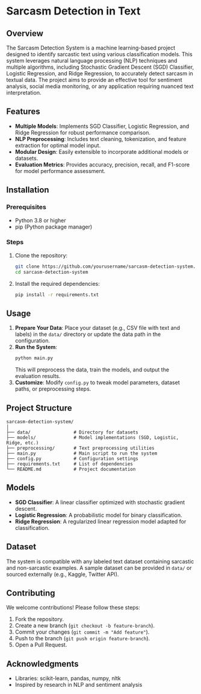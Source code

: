 # Sarcasm Detection in Text

## Overview
The Sarcasm Detection System is a machine learning-based project designed to identify sarcastic text using various classification models. This system leverages natural language processing (NLP) techniques and multiple algorithms, including Stochastic Gradient Descent (SGD) Classifier, Logistic Regression, and Ridge Regression, to accurately detect sarcasm in textual data. The project aims to provide an effective tool for sentiment analysis, social media monitoring, or any application requiring nuanced text interpretation.

## Features
- **Multiple Models**: Implements SGD Classifier, Logistic Regression, and Ridge Regression for robust performance comparison.
- **NLP Preprocessing**: Includes text cleaning, tokenization, and feature extraction for optimal model input.
- **Modular Design**: Easily extensible to incorporate additional models or datasets.
- **Evaluation Metrics**: Provides accuracy, precision, recall, and F1-score for model performance assessment.

## Installation

### Prerequisites
- Python 3.8 or higher
- pip (Python package manager)

### Steps
1. Clone the repository:
   ```bash
   git clone https://github.com/yourusername/sarcasm-detection-system.git
   cd sarcasm-detection-system
   ```
2. Install the required dependencies:
   ```bash
   pip install -r requirements.txt
   ```

## Usage
1. **Prepare Your Data**: Place your dataset (e.g., CSV file with text and labels) in the `data/` directory or update the data path in the configuration.
2. **Run the System**:
   ```bash
   python main.py
   ```
   This will preprocess the data, train the models, and output the evaluation results.
3. **Customize**: Modify `config.py` to tweak model parameters, dataset paths, or preprocessing steps.

## Project Structure
```
sarcasm-detection-system/
│
├── data/                # Directory for datasets
├── models/              # Model implementations (SGD, Logistic, Ridge, etc.)
├── preprocessing/       # Text preprocessing utilities
├── main.py              # Main script to run the system
├── config.py            # Configuration settings
├── requirements.txt     # List of dependencies
└── README.md            # Project documentation
```

## Models
- **SGD Classifier**: A linear classifier optimized with stochastic gradient descent.
- **Logistic Regression**: A probabilistic model for binary classification.
- **Ridge Regression**: A regularized linear regression model adapted for classification.

## Dataset
The system is compatible with any labeled text dataset containing sarcastic and non-sarcastic examples. A sample dataset can be provided in `data/` or sourced externally (e.g., Kaggle, Twitter API).

## Contributing
We welcome contributions! Please follow these steps:
1. Fork the repository.
2. Create a new branch (`git checkout -b feature-branch`).
3. Commit your changes (`git commit -m "Add feature"`).
4. Push to the branch (`git push origin feature-branch`).
5. Open a Pull Request.

## Acknowledgments
- Libraries: scikit-learn, pandas, numpy, nltk
- Inspired by research in NLP and sentiment analysis
